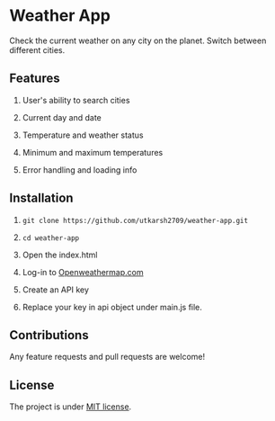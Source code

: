 # Weather App

Check the current weather on any city on the planet. Switch between different cities.

## Features

1. User's ability to search cities

2. Current day and date

3. Temperature and weather status

4. Minimum and maximum temperatures

5. Error handling and loading info

## Installation

1. `git clone https://github.com/utkarsh2709/weather-app.git`

2. `cd weather-app`

3. Open the index.html

4. Log-in to [Openweathermap.com](https://openweathermap.org/)

5. Create an API key

6. Replace your key in api object under main.js file.

## Contributions

Any feature requests and pull requests are welcome!

## License

The project is under [MIT license](https://choosealicense.com/licenses/mit/).